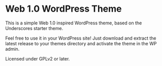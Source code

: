 Web 1.0 WordPress Theme
=======================

This is a simple Web 1.0 inspired WordPress theme, based on the Underscores starter
theme.

Feel free to use it in your WordPress site! Just download and extract the latest
release to your themes directory and activate the theme in the WP admin.

Licensed under GPLv2 or later.
